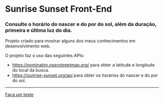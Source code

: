 # Sunrise Sunset Front-End	

### Consulte o horário do nascer e do por do sol, além da duração, primeira e última luz do dia.


Projeto criado para mostrar alguns dos meus conhecimentos em desenvolvimento web.

O projeto faz o uso das seguintes APIs:
- https://nominatim.openstreetmap.org/ para obter a latitude e longitude do local da busca.
- https://sunrise-sunset.org/api para obter os horários do nascer e do por do sol.


<hr>

[Faça um teste](https://aleolvfer.github.io/sunset/)


